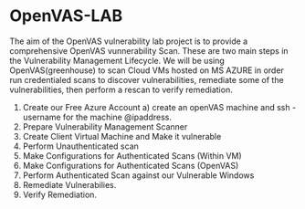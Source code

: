 # OpenVAS-LAB
The aim of the OpenVAS vulnerability lab project is to provide a comprehensive OpenVAS vunnerability Scan. These are two  main steps in the Vulnerability Management Lifecycle. We will be using OpenVAS(greenhouse) to scan Cloud VMs hosted on MS AZURE in order run credentialed scans to discover vulnerabilities, remediate some of the vulnerabilities, then perform a rescan to verify remediation. 

1. Create our Free Azure Account
  a) create an openVAS machine and ssh -username for the machine @ipaddress. 
2. Prepare Vulnerability Management Scanner
3. Create Client Virtual Machine and Make it vulnerable
4. Perform Unauthenticated scan
5. Make Configurations for Authenticated Scans (Within VM)
6. Make Configurations for Authenticated Scans (OpenVAS)
7. Perform Authenticated Scan against our Vulnerable Windows
8. Remediate Vulnerabilies.
9. Verify Remediation.

